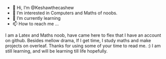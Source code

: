 - 👋 Hi, I’m @Keshawthecashew
- 👀 I’m interested in Computers and Maths of noobs.
- 🌱 I’m currently learning 
- 📫 How to reach me ...

<!---
Keshawthecashew/Keshawthecashew is a ✨ special ✨ repository because its `README.md` (this file) appears on your GitHub profile.
You can click the Preview link to take a look at your changes.
--->
I am a Latex and Maths noob, have came here to flex that I have an account on github. Besides mellow drama, If I get time, I study maths and make projects on overleaf.
Thanks for using some of your time to read me. :)
I am still learning, and will be learning till life hopefully.


